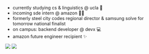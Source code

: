 
+ currently studying cs & linguistics @ ucla 📘
+ incoming sde intern @ amazon 💫🚀
+ formerly steel city codes regional director & samsung solve for tomorrow national finalist
+ on campus: backend developer @ devx 💻
+ amazon future engineer recipient ✨

<a target="_blank" href="https://www.linkedin.com/in/dylanttang"><img src="https://img.shields.io/badge/-LinkedIn-0077B5?style=for-the-badge&logo=Linkedin&logoColor=white"></img></a>
<a target="_blank" href="mailto:dylanttang@ucla.edu"><img src="https://img.shields.io/badge/-Gmail-D14836?style=for-the-badge&logo=Gmail&logoColor=white"></img></a>
